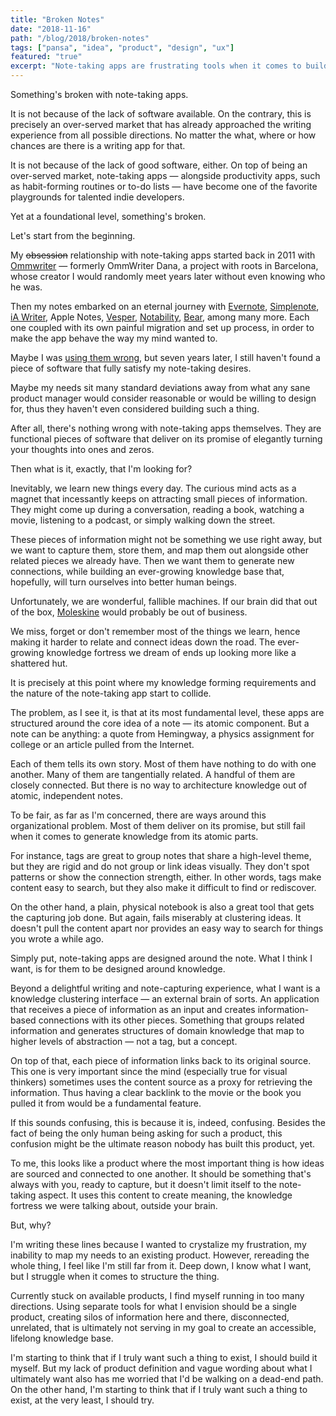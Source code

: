 ```yaml
---
title: "Broken Notes"
date: "2018-11-16"
path: "/blog/2018/broken-notes"
tags: ["pansa", "idea", "product", "design", "ux"]
featured: "true"
excerpt: "Note-taking apps are frustrating tools when it comes to building long-lasting domain knowledge. While they are delightful input mechanisms, most still fail at postprocessing the information, connecting its content, and present it in the form of knowledge."
---
```


Something's broken with note-taking apps.

It is not because of the lack of software available. On the contrary, this is precisely an over-served market that has already approached the writing experience from all possible directions. No matter the what, where or how chances are there is a writing app for that.

It is not because of the lack of good software, either. On top of being an over-served market, note-taking apps — alongside productivity apps, such as habit-forming routines or to-do lists — have become one of the favorite playgrounds for talented indie developers.

Yet at a foundational level, something's broken.

Let's start from the beginning.

My ~~obsession~~ relationship with note-taking apps started back in 2011 with [Ommwriter](https://herraizsoto.com/works/lab/#ommwriter) — formerly OmmWriter Dana, a project with roots in Barcelona, whose creator I would randomly meet years later without even knowing who he was.

Then my notes embarked on an eternal journey with [Evernote](https://evernote.com/), [Simplenote](https://simplenote.com/), [iA Writer](https://ia.net/writer), Apple Notes, [Vesper](https://daringfireball.net/2016/08/vesper_adieu), [Notability](https://www.gingerlabs.com/), [Bear](https://bear.app/), among many more. Each one coupled with its own painful migration and set up process, in order to make the app behave the way my mind wanted to.

Maybe I was [using them wrong](https://www.wired.com/2010/06/iphone-4-holding-it-wrong/), but seven years later, I still haven't found a piece of software that fully satisfy my note-taking desires.

Maybe my needs sit many standard deviations away from what any sane product manager would consider reasonable or would be willing to design for, thus they haven't even considered building such a thing.

After all, there's nothing wrong with note-taking apps themselves. They are functional pieces of software that deliver on its promise of elegantly turning your thoughts into ones and zeros.

Then what is it, exactly, that I'm looking for?

Inevitably, we learn new things every day. The curious mind acts as a magnet that incessantly keeps on attracting small pieces of information. They might come up during a conversation, reading a book, watching a movie, listening to a podcast, or simply walking down the street.

These pieces of information might not be something we use right away, but we want to capture them, store them, and map them out alongside other related pieces we already have. Then we want them to generate new connections, while building an ever-growing knowledge base that, hopefully, will turn ourselves into better human beings.

Unfortunately, we are wonderful, fallible machines. If our brain did that out of the box, [Moleskine](https://twitter.com/moleskine) would probably be out of business.

We miss, forget or don't remember most of the things we learn, hence making it harder to relate and connect ideas down the road. The ever-growing knowledge fortress we dream of ends up looking more like a shattered hut.

It is precisely at this point where my knowledge forming requirements and the nature of the note-taking app start to collide.

The problem, as I see it, is that at its most fundamental level, these apps are structured around the core idea of a note — its atomic component. But a note can be anything: a quote from Hemingway, a physics assignment for college or an article pulled from the Internet.

Each of them tells its own story. Most of them have nothing to do with one another. Many of them are tangentially related. A handful of them are closely connected. But there is no way to architecture knowledge out of atomic, independent notes.

To be fair, as far as I'm concerned, there are ways around this organizational problem. Most of them deliver on its promise, but still fail when it comes to generate knowledge from its atomic parts.

For instance, tags are great to group notes that share a high-level theme, but they are rigid and do not group or link ideas visually. They don't spot patterns or show the connection strength, either. In other words, tags make content easy to search, but they also make it difficult to find or rediscover.

On the other hand, a plain, physical notebook is also a great tool that gets the capturing job done. But again, fails miserably at clustering ideas. It doesn't pull the content apart nor provides an easy way to search for things you wrote a while ago.

Simply put, note-taking apps are designed around the note. What I think I want, is for them to be designed around knowledge.

Beyond a delightful writing and note-capturing experience, what I want is a knowledge clustering interface — an external brain of sorts. An application that receives a piece of information as an input and creates information-based connections with its other pieces. Something that groups related information and generates structures of domain knowledge that map to higher levels of abstraction — not a tag, but a concept.

On top of that, each piece of information links back to its original source. This one is very important since the mind (especially true for visual thinkers) sometimes uses the content source as a proxy for retrieving the information. Thus having a clear backlink to the movie or the book you pulled it from would be a fundamental feature.

If this sounds confusing, this is because it is, indeed, confusing. Besides the fact of being the only human being asking for such a product, this confusion might be the ultimate reason nobody has built this product, yet.

To me, this looks like a product where the most important thing is how ideas are sourced and connected to one another. It should be something that's always with you, ready to capture, but it doesn't limit itself to the note-taking aspect. It uses this content to create meaning, the knowledge fortress we were talking about, outside your brain.

But, why?

I'm writing these lines because I wanted to crystalize my frustration, my inability to map my needs to an existing product. However, rereading the whole thing, I feel like I'm still far from it. Deep down, I know what I want, but I struggle when it comes to structure the thing.

Currently stuck on available products, I find myself running in too many directions. Using separate tools for what I envision should be a single product, creating silos of information here and there, disconnected, unrelated, that is ultimately not serving in my goal to create an accessible, lifelong knowledge base.

I'm starting to think that if I truly want such a thing to exist, I should build it myself. But my lack of product definition and vague wording about what I ultimately want also has me worried that I'd be walking on a dead-end path. On the other hand, I'm starting to think that if I truly want such a thing to exist, at the very least, I should try.